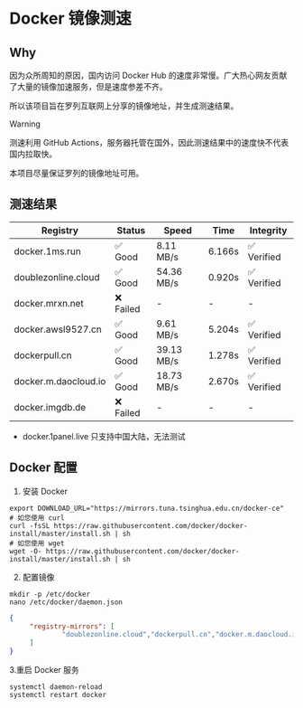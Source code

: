 # Docker 镜像测速

## Why

因为众所周知的原因，国内访问 Docker Hub 的速度非常慢。广大热心网友贡献了大量的镜像加速服务，但是速度参差不齐。


所以该项目旨在罗列互联网上分享的镜像地址，并生成测速结果。

> [!WARNING]
> 测速利用 GitHub Actions，服务器托管在国外，因此测速结果中的速度快不代表国内拉取快。
>

本项目尽量保证罗列的镜像地址可用。

## 测速结果

| Registry | Status | Speed | Time | Integrity |
|----------|--------|-------|------|-----------|
| docker.1ms.run | ✅ Good | 8.11 MB/s | 6.166s | ✅ Verified |
| doublezonline.cloud | ✅ Good | 54.36 MB/s | 0.920s | ✅ Verified |
| docker.mrxn.net | ❌ Failed | - | - | - |
| docker.awsl9527.cn | ✅ Good | 9.61 MB/s | 5.204s | ✅ Verified |
| dockerpull.cn | ✅ Good | 39.13 MB/s | 1.278s | ✅ Verified |
| docker.m.daocloud.io | ✅ Good | 18.73 MB/s | 2.670s | ✅ Verified |
| docker.imgdb.de | ❌ Failed | - | - | - |

- docker.1panel.live 只支持中国大陆，无法测试

## Docker 配置

1. 安装 Docker
```shell
export DOWNLOAD_URL="https://mirrors.tuna.tsinghua.edu.cn/docker-ce"
# 如您使用 curl
curl -fsSL https://raw.githubusercontent.com/docker/docker-install/master/install.sh | sh
# 如您使用 wget
wget -O- https://raw.githubusercontent.com/docker/docker-install/master/install.sh | sh
```

2. 配置镜像

```shell
mkdir -p /etc/docker
nano /etc/docker/daemon.json
```

```json
{
     "registry-mirrors": [
             "doublezonline.cloud","dockerpull.cn","docker.m.daocloud.io"
     ]
}
```

 3.重启 Docker 服务
```shell
systemctl daemon-reload
systemctl restart docker
```
